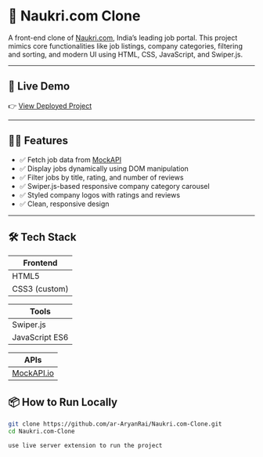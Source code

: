 # 🔎 Naukri.com Clone

A front-end clone of [Naukri.com](https://www.naukri.com/), India’s leading job portal. This project mimics core functionalities like job listings, company categories, filtering and sorting, and modern UI using HTML, CSS, JavaScript, and Swiper.js.

---

## 🚀 Live Demo

👉 [View Deployed Project](https://naukri-clone.netlify.app) <!-- Replace with your deployment link if available -->

---

## 🧑‍💻 Features

- ✅ Fetch job data from [MockAPI](https://mockapi.io/)
- ✅ Display jobs dynamically using DOM manipulation
- ✅ Filter jobs by title, rating, and number of reviews
- ✅ Swiper.js-based responsive company category carousel
- ✅ Styled company logos with ratings and reviews
- ✅ Clean, responsive design

---

## 🛠️ Tech Stack

| Frontend     
|---------------
| HTML5        
| CSS3 (custom) 

| Tools          
|---------------
| Swiper.js     
| JavaScript ES6

| APIs          
|---------------
| [MockAPI.io](https://mockapi.io/)

## 📦 How to Run Locally

```bash
git clone https://github.com/ar-AryanRai/Naukri.com-Clone.git
cd Naukri.com-Clone
```
```bash
use live server extension to run the project
```
